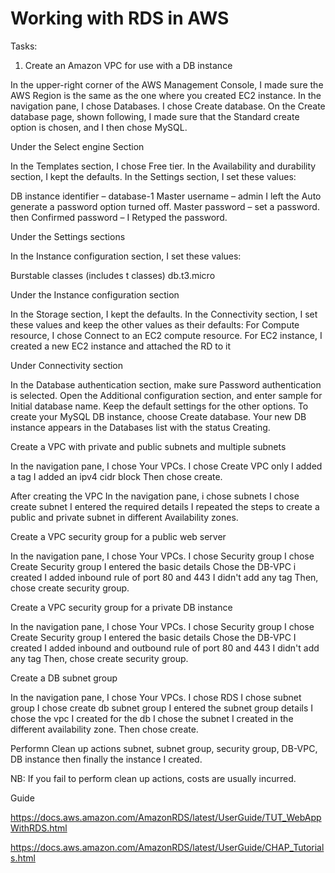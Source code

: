 # Working with RDS in AWS

Tasks:

1. Create an Amazon VPC for use with a DB instance

In the upper-right corner of the AWS Management Console, I made sure the AWS Region is the same as the one where you created EC2 instance.
In the navigation pane, I chose Databases.
I chose Create database.
On the Create database page, shown following, I made sure that the Standard create option is chosen, and I then chose MySQL.

Under the Select engine Section
                        
In the Templates section, I chose Free tier.
In the Availability and durability section, I kept the defaults.
In the Settings section, I set these values:

DB instance identifier – database-1
Master username – admin
I left the Auto generate a password option turned off.
Master password – set a password.
then Confirmed password – I Retyped the password.

Under the Settings sections
                    
In the Instance configuration section, I set these values:

Burstable classes (includes t classes)
db.t3.micro

Under the Instance configuration section
                            
In the Storage section, I kept the defaults.
In the Connectivity section, I set these values and keep the other values as their defaults:
For Compute resource, I chose Connect to an EC2 compute resource.
For EC2 instance, I created a new EC2 instance and attached the RD to it

Under Connectivity section
                    
In the Database authentication section, make sure Password authentication is selected.
Open the Additional configuration section, and enter sample for Initial database name. Keep the default settings for the other options.
To create your MySQL DB instance, choose Create database.
Your new DB instance appears in the Databases list with the status Creating.

 Create a VPC with private and public subnets and multiple subnets

In the navigation pane, I chose Your VPCs.
I chose Create VPC only 
I added a tag
I added an ipv4 cidr block
Then chose create.

After creating the VPC
In the navigation pane, i chose subnets
I chose create subnet
I entered the required details
I repeated the steps to create a public and private subnet in different Availability zones.

Create a VPC security group for a public web server 

In the navigation pane, I chose Your VPCs.
I chose Security group 
I chose Create Security group
I entered the basic details
Chose the DB-VPC i created
I added inbound rule of port 80 and 443
I didn't add any tag
Then, chose create security group.

Create a VPC security group for a private DB instance

In the navigation pane, I chose Your VPCs.
I chose Security group 
I chose Create Security group
I entered the basic details 
Chose the DB-VPC I created
I added inbound and outbound rule of port 80 and 443
I didn't add any tag
Then, chose create security group.

 Create a DB subnet group

In the navigation pane, I chose Your VPCs.
I chose RDS
I chose subnet group
I chose create db subnet group
I entered the subnet group details
I chose the vpc I created for the db
I chose the subnet I created in the different availability zone.
Then chose create.





Performn Clean up actions subnet, subnet group, security group, DB-VPC, DB instance then finally the instance I created.




NB: If you fail to perform clean up actions, costs are usually incurred.




Guide

https://docs.aws.amazon.com/AmazonRDS/latest/UserGuide/TUT_WebAppWithRDS.html

https://docs.aws.amazon.com/AmazonRDS/latest/UserGuide/CHAP_Tutorials.html
